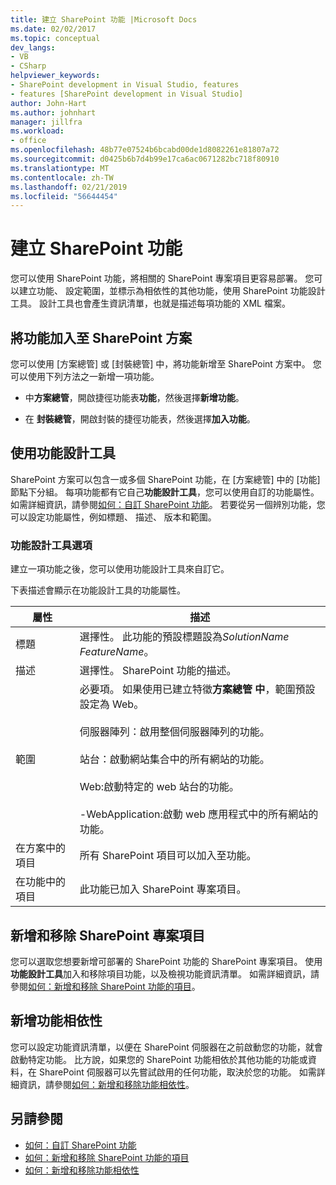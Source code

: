 ```yaml
---
title: 建立 SharePoint 功能 |Microsoft Docs
ms.date: 02/02/2017
ms.topic: conceptual
dev_langs:
- VB
- CSharp
helpviewer_keywords:
- SharePoint development in Visual Studio, features
- features [SharePoint development in Visual Studio]
author: John-Hart
ms.author: johnhart
manager: jillfra
ms.workload:
- office
ms.openlocfilehash: 48b77e07524b6bcabd00de1d8082261e81807a72
ms.sourcegitcommit: d0425b6b7d4b99e17ca6ac0671282bc718f80910
ms.translationtype: MT
ms.contentlocale: zh-TW
ms.lasthandoff: 02/21/2019
ms.locfileid: "56644454"
---
```

# <a name="create-sharepoint-features"></a>建立 SharePoint 功能
  您可以使用 SharePoint 功能，將相關的 SharePoint 專案項目更容易部署。 您可以建立功能、 設定範圍，並標示為相依性的其他功能，使用 SharePoint 功能設計工具。 設計工具也會產生資訊清單，也就是描述每項功能的 XML 檔案。

## <a name="add-features-to-the-sharepoint-solution"></a>將功能加入至 SharePoint 方案
 您可以使用 [方案總管] 或 [封裝總管] 中，將功能新增至 SharePoint 方案中。 您可以使用下列方法之一新增一項功能。

-   中**方案總管**，開啟捷徑功能表**功能**，然後選擇**新增功能**。

-   在 **封裝總管**，開啟封裝的捷徑功能表，然後選擇**加入功能**。

## <a name="using-the-feature-designer"></a>使用功能設計工具
 SharePoint 方案可以包含一或多個 SharePoint 功能，在 [方案總管] 中的 [功能] 節點下分組。 每項功能都有它自己**功能設計工具**，您可以使用自訂的功能屬性。 如需詳細資訊，請參閱[如何：自訂 SharePoint 功能](../sharepoint/how-to-customize-a-sharepoint-feature.md)。 若要從另一個辨別功能，您可以設定功能屬性，例如標題、 描述、 版本和範圍。

### <a name="feature-designer-options"></a>功能設計工具選項
 建立一項功能之後，您可以使用功能設計工具來自訂它。

 下表描述會顯示在功能設計工具的功能屬性。

|屬性|描述|
|--------------|-----------------|
|標題|選擇性。 此功能的預設標題設為*SolutionName* *FeatureName*。|
|描述|選擇性。 SharePoint 功能的描述。|
|範圍|必要項。 如果使用已建立特徵**方案總管 中**，範圍預設設定為 Web。<br /><br /> 伺服器陣列：啟用整個伺服器陣列的功能。<br /><br /> 站台：啟動網站集合中的所有網站的功能。<br /><br /> Web:啟動特定的 web 站台的功能。<br /><br /> -WebApplication:啟動 web 應用程式中的所有網站的功能。|
|在方案中的項目|所有 SharePoint 項目可以加入至功能。|
|在功能中的項目|此功能已加入 SharePoint 專案項目。|

## <a name="add-and-remove-sharepoint-project-items"></a>新增和移除 SharePoint 專案項目
 您可以選取您想要新增可部署的 SharePoint 功能的 SharePoint 專案項目。 使用**功能設計工具**加入和移除項目功能，以及檢視功能資訊清單。 如需詳細資訊，請參閱[如何：新增和移除 SharePoint 功能的項目](../sharepoint/how-to-add-and-remove-items-to-sharepoint-features.md)。

## <a name="add-feature-dependencies"></a>新增功能相依性
 您可以設定功能資訊清單，以便在 SharePoint 伺服器在之前啟動您的功能，就會啟動特定功能。 比方說，如果您的 SharePoint 功能相依於其他功能的功能或資料，在 SharePoint 伺服器可以先嘗試啟用的任何功能，取決於您的功能。 如需詳細資訊，請參閱[如何：新增和移除功能相依性](../sharepoint/how-to-add-and-remove-feature-dependencies.md)。

## <a name="see-also"></a>另請參閱
- [如何：自訂 SharePoint 功能](../sharepoint/how-to-customize-a-sharepoint-feature.md)
- [如何：新增和移除 SharePoint 功能的項目](../sharepoint/how-to-add-and-remove-items-to-sharepoint-features.md)
- [如何：新增和移除功能相依性](../sharepoint/how-to-add-and-remove-feature-dependencies.md)
